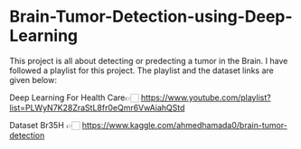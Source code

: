 # Brain-Tumor-Detection-using-Deep-Learning

This project is all about detecting or predecting a tumor in the Brain. I have followed a playlist for this project. The playlist and the dataset links are given below:

Deep Learning For Health Care👉🏻 https://www.youtube.com/playlist?list=PLWyN7K28ZraStL8fr0eQmr6VwAiahQStd

Dataset Br35H 👉🏻 https://www.kaggle.com/ahmedhamada0/brain-tumor-detection